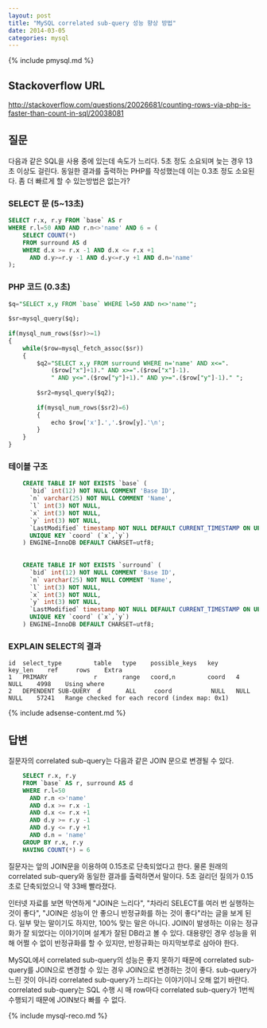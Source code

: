 ```yaml
---
layout: post
title: "MySQL correlated sub-query 성능 향상 방법"
date: 2014-03-05 
categories: mysql
---
```


{% include pmysql.md %}

## Stackoverflow URL
http://stackoverflow.com/questions/20026681/counting-rows-via-php-is-faster-than-count-in-sql/20038081

## 질문

다음과 같은 SQL을 사용 중에 있는데 속도가 느리다. 5초 정도 소요되며 늦는 경우 13초 이상도 걸린다. 동일한 결과를 출력하는 PHP를 작성했는데 이는 0.3초 정도 소요된다. 좀 더 빠르게 할 수 있는방법은 없는가?

### SELECT 문 (5~13초)

```sql
SELECT r.x, r.y FROM `base` AS r
WHERE r.l=50 AND AND r.n<>'name' AND 6 = (
    SELECT COUNT(*)
    FROM surround AS d
    WHERE d.x >= r.x -1 AND d.x <= r.x +1
      AND d.y>=r.y -1 AND d.y<=r.y +1 AND d.n='name'
);
```

### PHP 코드 (0.3초)

```sql
$q="SELECT x,y FROM `base` WHERE l=50 AND n<>'name'";
 
$sr=mysql_query($q);
 
if(mysql_num_rows($sr)>=1)
{
    while($row=mysql_fetch_assoc($sr))
    {
        $q2="SELECT x,y FROM surround WHERE n='name' AND x<=".
            ($row["x"]+1)." AND x>=".($row["x"]-1).
            " AND y<=".($row["y"]+1)." AND y>=".($row["y"]-1)." ";
 
        $sr2=mysql_query($q2);
 
        if(mysql_num_rows($sr2)=6)
        {
            echo $row['x'].','.$row[y].'\n';
        }
    }
}
```

### 테이블 구조

```sql
    CREATE TABLE IF NOT EXISTS `base` (
      `bid` int(12) NOT NULL COMMENT 'Base ID',
      `n` varchar(25) NOT NULL COMMENT 'Name',
      `l` int(3) NOT NULL,
      `x` int(3) NOT NULL,
      `y` int(3) NOT NULL,
      `LastModified` timestamp NOT NULL DEFAULT CURRENT_TIMESTAMP ON UPDATE CURRENT_TIMESTAMP,
      UNIQUE KEY `coord` (`x`,`y`)
    ) ENGINE=InnoDB DEFAULT CHARSET=utf8;
     
     
    CREATE TABLE IF NOT EXISTS `surround` (
      `bid` int(12) NOT NULL COMMENT 'Base ID',
      `n` varchar(25) NOT NULL COMMENT 'Name',
      `l` int(3) NOT NULL,
      `x` int(3) NOT NULL,
      `y` int(3) NOT NULL,
      `LastModified` timestamp NOT NULL DEFAULT CURRENT_TIMESTAMP ON UPDATE CURRENT_TIMESTAMP,
      UNIQUE KEY `coord` (`x`,`y`)
    ) ENGINE=InnoDB DEFAULT CHARSET=utf8;
```

### EXPLAIN SELECT의 결과

    id  select_type         table   type    possible_keys   key     key_len    ref     rows    Extra  
    1   PRIMARY             r       range   coord,n         coord   4          NULL    4998    Using where
    2   DEPENDENT SUB-QUERY  d       ALL     coord           NULL   NULL        NULL    57241   Range checked for each record (index map: 0x1)

{% include adsense-content.md %}

## 답변

질문자의 correlated sub-query는 다음과 같은 JOIN 문으로 변경될 수 있다.

```sql
    SELECT r.x, r.y
    FROM `base` AS r, surround AS d
    WHERE r.l=50
      AND r.n <>'name'
      AND d.x >= r.x -1
      AND d.x <= r.x +1
      AND d.y >= r.y -1
      AND d.y <= r.y +1
      AND d.n = 'name'
    GROUP BY r.x, r.y
    HAVING COUNT(*) = 6
```

질문자는 앞의 JOIN문을 이용하여 0.15초로 단축되었다고 한다. 물론 원래의 correlated sub-query와 동일한 결과를 출력하면서 말이다. 5초 걸리던 질의가 0.15초로 단축되었으니 약 33배 빨라졌다.

인터넷 자료를 보면 막연하게 "JOIN은 느리다", "차라리 SELECT를 여러 번 실행하는 것이 좋다", "JOIN은 성능이 안 좋으니 반정규화를 하는 것이 좋다"라는 글을 보게 된다. 일부 맞는 말이기도 하지만, 100% 맞는 말은 아니다. JOIN이 발생하는 이유는 정규화가 잘 되었다는 이야기이며 설계가 잘된 DB라고 볼 수 있다. 대용량인 경우 성능을 위해 어쩔 수 없이 반정규화를 할 수 있지만, 반정규화는 마지막보루로 삼아야 한다.

MySQL에서 correlated sub-query의 성능은 좋지 못하기 때문에 correlated sub-query를 JOIN으로 변경할 수 있는 경우 JOIN으로 변경하는 것이 좋다. sub-query가 느린 것이 아니라 correlated sub-query가 느리다는 이야기이니 오해 없기 바란다. correlated sub-query는 SQL 수행 시 매 row마다 correlated sub-query가 1번씩 수행되기 때문에 JOIN보다 빠를 수 없다.

{% include mysql-reco.md %}

